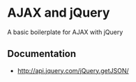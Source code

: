 # AJAX and jQuery
A basic boilerplate for AJAX with jQuery

## Documentation
* http://api.jquery.com/jQuery.getJSON/
